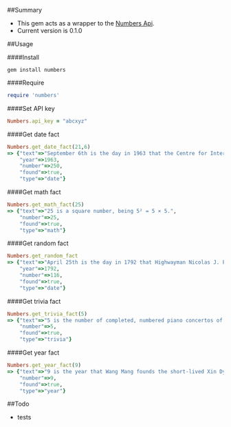 
##Summary

* This gem acts as a wrapper to the [Numbers Api](https://www.mashape.com/divad12/numbers-1).
* Current version is 0.1.0

##Usage

####Install

```
gem install numbers
```

####Require

```ruby
require 'numbers'
```

####Set API key

```ruby
Numbers.api_key = "abcxyz"
```

####Get date fact


```ruby
Numbers.get_date_fact(21,6)
=> {"text"=>"September 6th is the day in 1963 that the Centre for International Industrial Property Studies (CEIPI) is founded.", 
	"year"=>1963, 
	"number"=>250, 
	"found"=>true, 
	"type"=>"date"}

```

####Get math fact


```ruby
Numbers.get_math_fact(25)
=> {"text"=>"25 is a square number, being 5² = 5 × 5.", 
	"number"=>25, 
	"found"=>true, 
	"type"=>"math"}
```

####Get random fact


```ruby
Numbers.get_random_fact
=> {"text"=>"April 25th is the day in 1792 that Highwayman Nicolas J. Pelletier becomes the first person executed by guillotine.", 
	"year"=>1792, 
	"number"=>116, 
	"found"=>true, 
	"type"=>"date"}
```

####Get trivia fact


```ruby
Numbers.get_trivia_fact(5)
=> {"text"=>"5 is the number of completed, numbered piano concertos of Ludwig van Beethoven, Sergei Prokofiev, and Camille Saint-Saëns.", 
	"number"=>5, 
	"found"=>true, 
	"type"=>"trivia"}
```

####Get year fact


```ruby
Numbers.get_year_fact(9)
=> {"text"=>"9 is the year that Wang Mang founds the short-lived Xin Dynasty in China (until 25).", 
	"number"=>9, 
	"found"=>true, 
	"type"=>"year"}
```

##Todo
* tests
